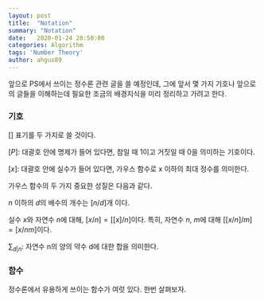 ```yaml
---
layout: post
title:  "Notation"
summary: "Notation"
date:   2020-01-24 20:50:00
categories: Algorithm
tags: 'Number Theory'
author: ahgus89
---
```


앞으로 PS에서 쓰이는 정수론 관련 글을 쓸 예정인데, 그에 앞서 몇 가지 기호나 앞으로의 글들을 이해하는데 필요한 조금의 배경지식을 미리 정리하고 가려고 한다.

### 기호
[] 표기를 두 가지로 쓸 것이다.

$[P]$: 대괄호 안에 명제가 들어 있다면, 참일 때 1이고 거짓일 때 0을 의미하는 기호이다.

$[x]$: 대괄호 안에 실수가 들어 있다면, 가우스 함수로 x 이하의 최대 정수를 의미한다.

가우스 함수의 두 가지 중요한 성질은 다음과 같다.

$n$ 이하의 $d$의 배수의 개수는 $[n/d]$개 이다.

실수 $x$와 자연수 $n$에 대해, $[x/n]=[[x]/n]$이다. 특히, 자연수 $n$, $m$에 대해 $[[x/n]/m]=[x/nm]$이다.


$\sum_{d \vert n}$: 자연수 n의 양의 약수 d에 대한 합을 의미한다.

### 함수
정수론에서 유용하게 쓰이는 함수가 여럿 있다. 한번 살펴보자.

